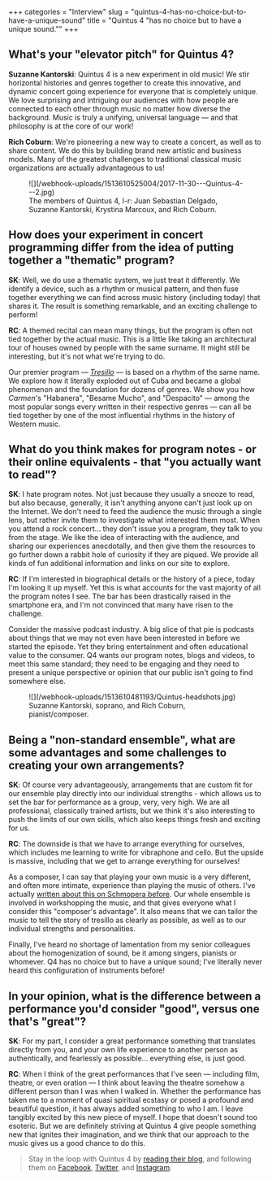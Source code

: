 +++
categories = "Interview"
slug = "quintus-4-has-no-choice-but-to-have-a-unique-sound"
title = "Quintus 4 &quot;has no choice but to have a unique sound.&quot;"
+++

## What's your "elevator pitch" for Quintus 4?

**Suzanne Kantorski**: Quintus 4 is a new experiment in old music! We stir horizontal histories and genres together to create this innovative, and dynamic concert going experience for everyone that is completely unique. We love surprising and intriguing our audiences with how people are connected to each other through music no matter how diverse the background. Music is truly a unifying, universal language — and that philosophy is at the core of our work!

**Rich Coburn**: We're pioneering a new way to create a concert, as well as to share content. We do this by building brand new artistic and business models. Many of the greatest challenges to traditional classical music organizations are actually advantageous to us!

<figure data-type="image">
![](/webhook-uploads/1513610525004/2017-11-30---Quintus-4---2.jpg)
<figcaption>The members of Quintus 4, l-r: Juan Sebastian Delgado, Suzanne Kantorski, Krystina Marcoux, and Rich Coburn.</figcaption>
</figure>

## How does your experiment in concert programming differ from the idea of putting together a "thematic" program?

**SK**: Well, we do use a thematic system, we just treat it differently. We identify a device, such as a rhythm or musical pattern, and then fuse together everything we can find across music history (including today) that shares it. The result is something remarkable, and an exciting challenge to perform!

**RC**: A themed recital can mean many things, but the program is often not tied together by the actual music. This is a little like taking an architectural tour of houses owned by people with the same surname. It might still be interesting, but it's not what we're trying to do.

Our premier program — [*Tresillo*](https://www.quintus4.com/tresillo/) — is based on a rhythm of the same name. We explore how it literally exploded out of Cuba and became a global phenomenon and the foundation for dozens of genres. We show you how *Carmen*'s "Habanera", "Besame Mucho", and "Despacito" — among the most popular songs every written in their respective genres — can all be tied together by one of the most influential rhythms in the history of Western music. 

## What do you think makes for program notes - or their online equivalents - that "you actually want to read"?

**SK**: I hate program notes. Not just because they usually a snooze to read, but also because, generally, it isn't anything anyone can't just look up on the Internet. We don't need to feed the audience the music through a single lens, but rather invite them to investigate what interested them most. When you attend a rock concert… they don't issue you a program, they talk to you from the stage. We like the idea of interacting with the audience, and sharing our experiences anecdotally, and then give them the resources to go further down a rabbit hole of curiosity if they are piqued. We provide all kinds of fun additional information and links on our site to explore.

**RC**: If I'm interested in biographical details or the history of a piece, today I'm looking it up myself. Yet this is what accounts for the vast majority of all the program notes I see.  The bar has been drastically raised in the smartphone era, and I'm not convinced that many have risen to the challenge. 

Consider the massive podcast industry. A big slice of that pie is podcasts about things that we may not even have been interested in before we started the episode. Yet they bring entertainment and often educational value to the consumer. Q4 wants our program notes, blogs and videos, to meet this same standard; they need to be engaging and they need to present a unique perspective or opinion that our public isn't going to find somewhere else. 

<figure data-type="image">
![](/webhook-uploads/1513610481193/Quintus-headshots.jpg)
<figcaption>Suzanne Kantorski, soprano, and Rich Coburn, pianist/composer.</figcaption>
</figure>

## Being a "non-standard ensemble", what are some advantages and some challenges to creating your own arrangements?

**SK**: Of course very advantageously, arrangements that are custom fit for our ensemble play directly into our individual strengths - which allows us to set the bar for performance as a group, very, very high. We are all professional, classically trained artists, but we think it's also interesting to push the limits of our own skills, which also keeps things fresh and exciting for us.

**RC**: The downside is that we have to arrange everything for ourselves, which includes me learning to write for vibraphone and cello. But the upside is massive, including that we get to arrange everything for ourselves! 

As a composer, I can say that playing your own music is a very different, and often more intimate, experience than playing the music of others. I've actually [written about this on Schmopera before](/the-score-how-to-see-what-a-composer-sees/). Our whole ensemble is involved in workshopping the music, and that gives everyone what I consider this "composer's advantage". It also means that we can tailor the music to tell the story of tresillo as clearly as possible, as well as to our individual strengths and personalities. 

Finally, I've heard no shortage of lamentation from my senior colleagues about the homogenization of sound, be it among singers, pianists or whomever. Q4 has no choice but to have a unique sound; I've literally never heard this configuration of instruments before!

## In your opinion, what is the difference between a performance you'd consider "good", versus one that's "great"?

**SK**: For my part, I consider a great performance something that translates directly from you, and your own life experience to another person as authentically, and fearlessly as possible... everything else, is just good.  

**RC**: When I think of the great performances that I've seen — including film, theatre, or even oration — I think about leaving the theatre somehow a different person than I was when I walked in. Whether the performance has taken me to a moment of quasi spiritual ecstasy or posed a profound and beautiful question, it has always added something to who I am. I leave tangibly excited by this new piece of myself. I hope that doesn't sound too esoteric. But we are definitely striving at Quintus 4 give people something new that ignites their imagination, and we think that our approach to the music gives us a good chance to do this.

>Stay in the loop with Quintus 4 by [reading their blog](https://www.quintus4.com/blog/welcome-to-quintus-4-hbnkc), and following them on [Facebook](https://www.facebook.com/Quintus.4.music/), [Twitter](https://twitter.com/quintus4_music), and [Instagram](https://www.instagram.com/quintus.4/).
